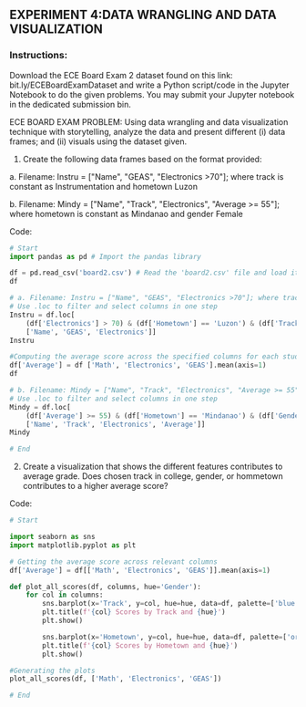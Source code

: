 ## EXPERIMENT 4:DATA WRANGLING AND DATA VISUALIZATION

### Instructions:
Download the ECE Board Exam 2 dataset found on this link: bit.ly/ECEBoardExamDataset and write a Python script/code in the Jupyter Notebook to do the given problems. You may submit your Jupyter notebook in the dedicated submission bin.

ECE BOARD EXAM PROBLEM: Using data wrangling and data visualization technique with storytelling, analyze the data and present different (i) data frames; and (ii) visuals using the dataset given.

1. Create the following data frames based on the format provided:

a. Filename: Instru = ["Name", "GEAS", "Electronics >70"]; where track is constant as Instrumentation and hometown Luzon

b. Filename: Mindy = ["Name", "Track", "Electronics", "Average >= 55"]; where hometown is constant as Mindanao and gender Female

Code: 
```python
# Start
import pandas as pd # Import the pandas library

df = pd.read_csv('board2.csv') # Read the 'board2.csv' file and load it
df

# a. Filename: Instru = ["Name", "GEAS", "Electronics >70"]; where track is constant as Instrumentation and hometown Luzon
# Use .loc to filter and select columns in one step
Instru = df.loc[ 
    (df['Electronics'] > 70) & (df['Hometown'] == 'Luzon') & (df['Track'] == 'Instrumentation'),
    ['Name', 'GEAS', 'Electronics']]
Instru

#Computing the average score across the specified columns for each student
df['Average'] = df ['Math', 'Electronics', 'GEAS'].mean(axis=1)
df

# b. Filename: Mindy = ["Name", "Track", "Electronics", "Average >= 55"]; where hometown is constant as Mindanao and gender Female
# Use .loc to filter and select columns in one step
Mindy = df.loc[
    (df['Average'] >= 55) & (df['Hometown'] == 'Mindanao') & (df['Gender'] == 'Female'),
    ['Name', 'Track', 'Electronics', 'Average']]
Mindy

# End
```
2. Create a visualization that shows the different features contributes to average grade. Does chosen track in college, gender, or hommetown contributes to a higher average score?

Code:
```python
# Start

import seaborn as sns 
import matplotlib.pyplot as plt

# Getting the average score across relevant columns
df['Average'] = df[['Math', 'Electronics', 'GEAS']].mean(axis=1)

def plot_all_scores(df, columns, hue='Gender'):
    for col in columns:
        sns.barplot(x='Track', y=col, hue=hue, data=df, palette=['blue', 'black'])
        plt.title(f'{col} Scores by Track and {hue}')
        plt.show()

        sns.barplot(x='Hometown', y=col, hue=hue, data=df, palette=['orange','red'])
        plt.title(f'{col} Scores by Hometown and {hue}')
        plt.show()

#Generating the plots
plot_all_scores(df, ['Math', 'Electronics', 'GEAS'])

# End
```
   
